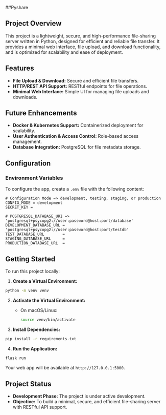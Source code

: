 ##Pyshare

## Project Overview
This project is a lightweight, secure, and high-performance file-sharing server written in Python, designed for efficient and reliable file transfer. It provides a minimal web interface, file upload, and download functionality, and is optimized for scalability and ease of deployment.

## Features
- **File Upload & Download:** Secure and efficient file transfers.
- **HTTP/REST API Support:** RESTful endpoints for file operations.
- **Minimal Web Interface:** Simple UI for managing file uploads and downloads.

## Future Enhancements
- **Docker & Kubernetes Support:** Containerized deployment for scalability.
- **User Authentication & Access Control:** Role-based access management.
- **Database Integration:** PostgreSQL for file metadata storage.

## Configuration

### Environment Variables
To configure the app, create a `.env` file with the following content:

```
# Configuration Mode => development, testing, staging, or production
CONFIG_MODE = development
SECRET_KEY = 

# POSTGRESQL_DATABASE_URI => 'postgresql+psycopg2://user:password@host:port/database'
DEVELOPMENT_DATABASE_URL = 'postgresql+psycopg2://user:password@host:port/testdb'
TEST_DATABASE_URL        =
STAGING_DATABASE_URL     =
PRODUCTION_DATABASE_URL  =
```

## Getting Started

To run this project locally:

1. **Create a Virtual Environment:**

```bash
python -m venv venv
```

2. **Activate the Virtual Environment:**
   - On macOS/Linux:
     ```bash
     source venv/bin/activate
     ```

3. **Install Dependencies:**

```bash
pip install -r requirements.txt
```

4. **Run the Application:**

```bash
flask run
```

Your web app will be available at `http://127.0.0.1:5000`.

## Project Status
- **Development Phase:** The project is under active development.
- **Objective:** To build a minimal, secure, and efficient file-sharing server with RESTful API support.

